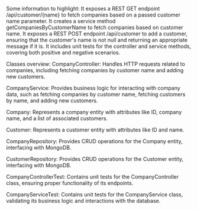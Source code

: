 Some information to highlight:
It exposes a REST GET endpoint /api/customer/{name} to fetch companies based on a passed customer name parameter.
It creates a service method getCompaniesByCustomerName to fetch companies based on customer name.
It exposes a REST POST endpoint /api/customer to add a customer, ensuring that the customer's name is not null and returning an appropriate message if it is.
It includes unit tests for the controller and service methods, covering both positive and negative scenarios.

Classes overview: 
CompanyController: Handles HTTP requests related to companies, including fetching companies by customer name and adding new customers.

CompanyService: Provides business logic for interacting with company data, such as fetching companies by customer name, fetching customers by name, and adding new customers.

Company: Represents a company entity with attributes like ID, company name, and a list of associated customers.

Customer: Represents a customer entity with attributes like ID and name.

CompanyRepository: Provides CRUD operations for the Company entity, interfacing with MongoDB.

CustomerRepository: Provides CRUD operations for the Customer entity, interfacing with MongoDB.

CompanyControllerTest: Contains unit tests for the CompanyController class, ensuring proper functionality of its endpoints.

CompanyServiceTest: Contains unit tests for the CompanyService class, validating its business logic and interactions with the database.
